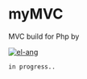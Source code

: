 # myMVC
MVC build for Php by

<div class="avatar-user" width="64" height="64" style="border-radius:50%;">

[![el-ang](https://avatars.githubusercontent.com/u/64268522?v=4&s=64)](https://github.com/el-ang)

</div>

`in progress..`